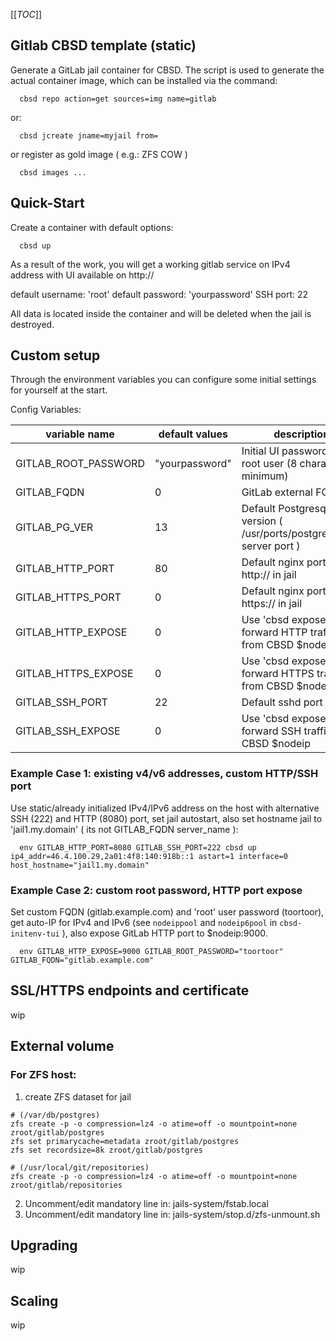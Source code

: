 [[_TOC_]]

## Gitlab CBSD template (static)

Generate a GitLab jail container for CBSD.
The script is used to generate the actual container image, which can be installed via the command:
```
  cbsd repo action=get sources=img name=gitlab
```
or:
```
  cbsd jcreate jname=myjail from=
```
or register as gold image ( e.g.: ZFS COW )
```
  cbsd images ...
```

## Quick-Start

  Create a container with default options:
```
  cbsd up
```
  As a result of the work, you will get a working gitlab service on IPv4 address with
  UI available on http://<ip>

  default username: 'root'
  default password: 'yourpassword'
  SSH port: 22

  All data is located inside the container and will be deleted when the jail is destroyed.


## Custom setup

 Through the environment variables you can configure some initial settings for yourself at the start.

 Config Variables:

|   variable name    | default values |                            description                             |
|--------------------|----------------|--------------------------------------------------------------------|
|GITLAB_ROOT_PASSWORD| "yourpassword" | Initial UI password for root user (8 characters minimum)           |
|GITLAB_FQDN         |       0        | GitLab external FQDN                                               |
|GITLAB_PG_VER       |       13       | Default Postgresql version ( /usr/ports/postgresqlXX-server port ) |
|GITLAB_HTTP_PORT    |       80       | Default nginx port for http:// in jail                             |
|GITLAB_HTTPS_PORT   |       0        | Default nginx port for https:// in jail                            |
|GITLAB_HTTP_EXPOSE  |       0        | Use 'cbsd expose' to forward HTTP traffic from CBSD $nodeip?       |
|GITLAB_HTTPS_EXPOSE |       0        | Use 'cbsd expose' to forward HTTPS traffic from CBSD $nodeip?      |
|GITLAB_SSH_PORT     |       22       | Default sshd port in jail                                          |
|GITLAB_SSH_EXPOSE   |       0        | Use 'cbsd expose' to forward SSH traffic from CBSD $nodeip         |

### Example Case 1: existing v4/v6 addresses, custom HTTP/SSH port

  Use static/already initialized IPv4/IPv6 address on the host with alternative SSH (222) and HTTP (8080) port, set jail autostart,
  also set hostname jail to 'jail1.my.domain' ( its not GITLAB_FQDN server_name ):

```
  env GITLAB_HTTP_PORT=8080 GITLAB_SSH_PORT=222 cbsd up ip4_addr=46.4.100.29,2a01:4f8:140:918b::1 astart=1 interface=0 host_hostname="jail1.my.domain"
```

### Example Case 2: custom root password, HTTP port expose

  Set custom FQDN (gitlab.example.com) and 'root' user password (toortoor), get auto-IP for IPv4 and IPv6 (see `nodeippool` and `nodeip6pool` in `cbsd-initenv-tui` ),
  also expose GitLab HTTP port to $nodeip:9000.

```
  env GITLAB_HTTP_EXPOSE=9000 GITLAB_ROOT_PASSWORD="toortoor" GITLAB_FQDN="gitlab.example.com"
```

## SSL/HTTPS endpoints and certificate

wip

## External volume

### For ZFS host:

1)  create ZFS dataset for jail
```
# (/var/db/postgres)
zfs create -p -o compression=lz4 -o atime=off -o mountpoint=none zroot/gitlab/postgres
zfs set primarycache=metadata zroot/gitlab/postgres
zfs set recordsize=8k zroot/gitlab/postgres

# (/usr/local/git/repositories)
zfs create -p -o compression=lz4 -o atime=off -o mountpoint=none zroot/gitlab/repositories
```

2) Uncomment/edit mandatory line in: jails-system/fstab.local
3) Uncomment/edit mandatory line in: jails-system/stop.d/zfs-unmount.sh


## Upgrading

wip

## Scaling

wip

